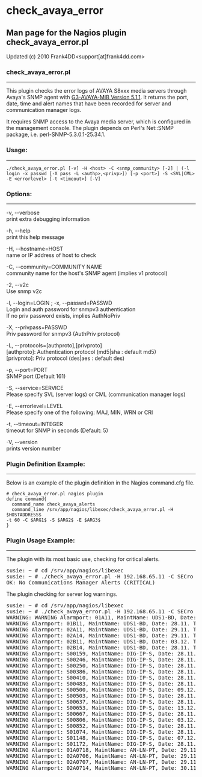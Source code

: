 # check_avaya_error

## Man page for the Nagios plugin check_avaya_error.pl

Updated (c) 2010 Frank4DD<support[at]frank4dd.com>

### check_avaya_error.pl

* * *

This plugin checks the error logs of AVAYA S8xxx media servers through Avaya's SNMP agent with [G3-AVAYA-MIB Version 5.1.1](avaya/g3mib.asn1). It returns the port, date, time and alert names that have been recorded for server and communication manager logs.

It requires SNMP access to the Avaya media server, which is configured in the management console. The plugin depends on Perl's Net::SNMP package, i.e. perl-SNMP-5.3.0.1-25.34.1.

### Usage:

* * *

`./check_avaya_error.pl [-v] -H <host> -C <snmp_community> [-2] | (-l login -x passwd [-X pass -L <authp>,<privp>]) [-p <port>] -S <SVL|CML> -E <errorlevel> [-t <timeout>] [-V]`

### Options:

* * *

-v, --verbose  
      print extra debugging information

-h, --help  
      print this help message

-H, --hostname=HOST  
      name or IP address of host to check

-C, --community=COMMUNITY NAME  
      community name for the host's SNMP agent (implies v1 protocol)

-2, --v2c  
      Use snmp v2c

-l, --login=LOGIN ; -x, --passwd=PASSWD  
      Login and auth password for snmpv3 authentication  
      If no priv password exists, implies AuthNoPriv

-X, --privpass=PASSWD  
      Priv password for snmpv3 (AuthPriv protocol)

-L, --protocols=[authproto],[privproto]  
      [authproto]: Authentication protocol (md5|sha : default md5)  
      [privproto]: Priv protocol (des|aes : default des)

-p, --port=PORT  
      SNMP port (Default 161)

-S, --service=SERVICE  
      Please specify SVL (server logs) or CML (communication manager logs)

-E, --errorlevel=LEVEL  
      Please specify one of the following: MAJ, MIN, WRN or CRI

-t, --timeout=INTEGER  
      timeout for SNMP in seconds (Default: 5)

-V, --version  
      prints version number

### Plugin Definition Example:

* * *

Below is an example of the plugin definition in the Nagios command.cfg file.

    # check_avaya_error.pl nagios plugin
    define command{
      command_name check_avaya_alerts
      command_line /srv/app/nagios/libexec/check_avaya_error.pl -H $HOSTADDRESS$
    -t 60 -C $ARG1$ -S $ARG2$ -E $ARG3$
    }

### Plugin Usage Example:

* * *

The plugin with its most basic use, checking for critical alerts.

<pre class="code">susie: ~ # cd /srv/app/nagios/libexec
susie: ~ # ./check_avaya_error.pl -H 192.168.65.11 -C SECro -S CML -E CRI
OK: No Communications Manager Alerts (CRITICAL)</pre>

The plugin checking for server log warnings.

<pre class="code">susie: ~ # cd /srv/app/nagios/libexec
susie: ~ # ./check_avaya_error.pl -H 192.168.65.11 -C SECro -S CML -E WRN
WARNING: WARNING Alarmport: 01A11, MaintName: UDS1-BD, Date: 28.11. Time: 22:17
WARNING Alarmport: 01B11, MaintName: UDS1-BD, Date: 28.11. Time: 22:17
WARNING Alarmport: 02A11, MaintName: UDS1-BD, Date: 29.11. Time: 15:32
WARNING Alarmport: 02A14, MaintName: UDS1-BD, Date: 29.11. Time: 15:32
WARNING Alarmport: 02B11, MaintName: UDS1-BD, Date: 03.12. Time: 12:08
WARNING Alarmport: 02B14, MaintName: UDS1-BD, Date: 28.11. Time: 22:17
WARNING Alarmport: S00159, MaintName: DIG-IP-S, Date: 28.11. Time: 22:21
WARNING Alarmport: S00246, MaintName: DIG-IP-S, Date: 28.11. Time: 22:21
WARNING Alarmport: S00250, MaintName: DIG-IP-S, Date: 28.11. Time: 22:21
WARNING Alarmport: S00386, MaintName: DIG-IP-S, Date: 28.11. Time: 22:21
WARNING Alarmport: S00410, MaintName: DIG-IP-S, Date: 28.11. Time: 22:21
WARNING Alarmport: S00483, MaintName: DIG-IP-S, Date: 28.11. Time: 22:21
WARNING Alarmport: S00500, MaintName: DIG-IP-S, Date: 09.12. Time: 10:50
WARNING Alarmport: S00503, MaintName: DIG-IP-S, Date: 28.11. Time: 22:21
WARNING Alarmport: S00637, MaintName: DIG-IP-S, Date: 28.11. Time: 22:21
WARNING Alarmport: S00653, MaintName: DIG-IP-S, Date: 13.12. Time: 12:52
WARNING Alarmport: S00667, MaintName: DIG-IP-S, Date: 28.11. Time: 22:21
WARNING Alarmport: S00806, MaintName: DIG-IP-S, Date: 03.12. Time: 12:57
WARNING Alarmport: S00852, MaintName: DIG-IP-S, Date: 28.11. Time: 22:21
WARNING Alarmport: S01074, MaintName: DIG-IP-S, Date: 28.11. Time: 22:21
WARNING Alarmport: S01148, MaintName: DIG-IP-S, Date: 07.12. Time: 13:21
WARNING Alarmport: S01172, MaintName: DIG-IP-S, Date: 28.11. Time: 22:21
WARNING Alarmport: 01A0718, MaintName: AN-LN-PT, Date: 29.11. Time: 22:15
WARNING Alarmport: 02A0706, MaintName: AN-LN-PT, Date: 29.11. Time: 22:16
WARNING Alarmport: 02A0707, MaintName: AN-LN-PT, Date: 29.11. Time: 22:16
WARNING Alarmport: 02A0714, MaintName: AN-LN-PT, Date: 30.11. Time: 22:15</pre>

